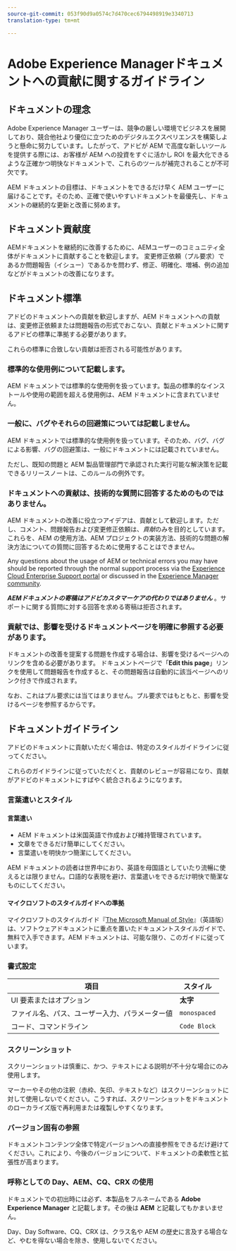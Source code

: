 ```yaml
---
source-git-commit: 053f90d9a0574c7d470cec6794498919e3340713
translation-type: tm+mt

---
```

# Adobe Experience Managerドキュメントへの貢献に関するガイドライン

## ドキュメントの理念

Adobe Experience Manager ユーザーは、競争の厳しい環境でビジネスを展開しており、競合他社より優位に立つためのデジタルエクスペリエンスを構築しようと懸命に努力しています。したがって、アドビが AEM で高度な新しいツールを提供する際には、お客様が AEM への投資をすぐに活かし ROI を最大化できるような正確かつ明快なドキュメントで、これらのツールが補完されることが不可欠です。

AEM ドキュメントの目標は、ドキュメントをできるだけ早く AEM ユーザーに届けることです。そのため、正確で使いやすいドキュメントを最優先し、ドキュメントの継続的な更新と改善に努めます。

## ドキュメント貢献度

AEMドキュメントを継続的に改善するために、AEMユーザーのコミュニティ全体がドキュメントに貢献することを歓迎します。 変更修正依頼（プル要求）であるか問題報告（イシュー）であるかを問わず、修正、明確化、増補、例の追加などがドキュメントの改善になります。

## ドキュメント標準

アドビのドキュメントへの貢献を歓迎しますが、AEM ドキュメントへの貢献は、変更修正依頼または問題報告の形式でおこない、貢献とドキュメントに関するアドビの標準に準拠する必要があります。

これらの標準に合致しない貢献は拒否される可能性があります。

### 標準的な使用例について記載します。

AEM ドキュメントでは標準的な使用例を扱っています。製品の標準的なインストールや使用の範囲を超える使用例は、AEM ドキュメントに含まれていません。

### 一般に、バグやそれらの回避策については記載しません。

AEM ドキュメントでは標準的な使用例を扱っています。そのため、バグ、バグによる影響、バグの回避策は、一般にドキュメントには記載されていません。

ただし、既知の問題と AEM 製品管理部門で承認された実行可能な解決策を記載できるリリースノートは、このルールの例外です。

### ドキュメントへの貢献は、技術的な質問に回答するためのものではありません。

AEM ドキュメントの改善に役立つアイデアは、貢献として歓迎します。ただし、コメント、問題報告および変更修正依頼は、*貢献*&#x200B;のみを目的としています。これらを、AEM の使用方法、AEM プロジェクトの実装方法、技術的な問題の解決方法についての質問に回答するために使用することはできません。

Any questions about the usage of AEM or technical errors you may have should be reported through the normal support process via the [Experience Cloud Enterprise Support portal](https://helpx.adobe.com/contact/enterprise-support.ec.html) or discussed in the [Experience Manager community](https://forums.adobe.com/community/experience-cloud/marketing-cloud/experience-manager).

***AEMドキュメントの寄稿はアドビカスタマーケアの代わりではありません*** 。サポートに関する質問に対する回答を求める寄稿は拒否されます。

### 貢献では、影響を受けるドキュメントページを明確に参照する必要があります。

ドキュメントの改善を提案する問題を作成する場合は、影響を受けるページへのリンクを含める必要があります。 ドキュメントページで「**Edit this page**」リンクを使用して問題報告を作成すると、その問題報告は自動的に該当ページへのリンク付きで作成されます。

なお、これはプル要求には当てはまりません。プル要求ではもともと、影響を受けるページを参照するからです。

## ドキュメントガイドライン

アドビのドキュメントに貢献いただく場合は、特定のスタイルガイドラインに従ってください。

これらのガイドラインに従っていただくと、貢献のレビューが容易になり、貢献がアドビのドキュメントにすばやく統合されるようになります。

### 言葉遣いとスタイル

#### 言葉遣い

* AEM ドキュメントは米国英語で作成および維持管理されています。
* 文章をできるだけ簡単にしてください。
* 言葉遣いを明快かつ簡潔にしてください。

AEM ドキュメントの読者は世界中におり、英語を母国語としていたり流暢に使えるとは限りません。口語的な表現を避け、言葉遣いをできるだけ明快で簡潔なものにしてください。

#### マイクロソフトのスタイルガイドへの準拠

マイクロソフトのスタイルガイド『[The Microsoft Manual of Style](https://docs.microsoft.com/en-us/style-guide/welcome/)』（英語版）は、ソフトウェアドキュメントに重点を置いたドキュメントスタイルガイドで、無料で入手できます。AEM ドキュメントは、可能な限り、このガイドに従っています。

### 書式設定

| 項目 | スタイル |
|---|---|
| UI 要素またはオプション | **太字** |
| ファイル名、パス、ユーザー入力、パラメーター値 | `monospaced` |
| コード、コマンドライン | ```Code Block``` |

### スクリーンショット

スクリーンショットは慎重に、かつ、テキストによる説明が不十分な場合にのみ使用します。

マーカーやその他の注釈（赤枠、矢印、テキストなど）はスクリーンショットに対して使用しないでください。こうすれば、スクリーンショットをドキュメントのローカライズ版で再利用または複製しやすくなります。

### バージョン固有の参照

ドキュメントコンテンツ全体で特定バージョンへの直接参照をできるだけ避けてください。これにより、今後のバージョンについて、ドキュメントの柔軟性と拡張性が高まります。

### 呼称としての Day、AEM、CQ、CRX の使用

ドキュメントでの初出時には必ず、本製品をフルネームである **Adobe Experience Manager** と記載します。その後は **AEM** と記載してもかまいません。

Day、Day Software、CQ、CRX は、クラス名や AEM の歴史に言及する場合など、やむを得ない場合を除き、使用しないでください。